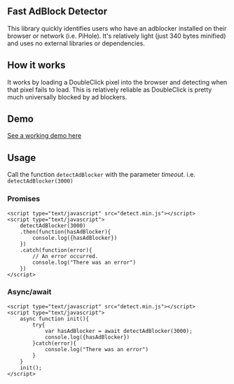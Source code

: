 ## Fast AdBlock Detector

This library quickly identifies users who have an adblocker installed on their browser or network (i.e. PiHole). It's relatively light (just 340 bytes minified) and uses no external libraries or dependencies.

## How it works

It works by loading a DoubleClick pixel into the browser and detecting when that pixel fails to load. This is relatively reliable as DoubleClick is pretty much universally blocked by ad blockers.

## Demo

[See a working demo here](https://kiwialec.github.io/fast-adblock-detector/demo.html)

## Usage

Call the function `detectAdBlocker` with the parameter _timeout_. i.e. `detectAdBlocker(3000)`

### Promises 

```
<script type="text/javascript" src="detect.min.js"></script>
<script type="text/javascript">
    detectAdBlocker(3000)
    .then(function(hasAdBlocker){
        console.log({hasAdBlocker})
    })
    .catch(function(error){
        // An error occurred.
        console.log("There was an error")
    })
</script>
```

### Async/await 

```
<script type="text/javascript" src="detect.min.js"></script>
<script type="text/javascript">
    async function init(){
        try{
            var hasAdBlocker = await detectAdBlocker(3000);
            console.log({hasAdBlocker})
        }catch(error){
            console.log("There was an error")
        }
    }
    init();
</script>
```
